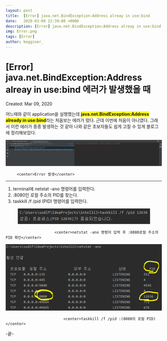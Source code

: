 ```yaml
---
layout: post
title:  [Error] java.net.BindException:Address alreay in use:bind
date:   2020-03-09 22:39:00 +0000
description: [Error] java.net.BindException:Address alreay in use:bind
img: Error.png
tags: [Error]
author: begginer_
---
```



# [Error] java.net.BindException:Address alreay in use:bind 에러가 발생했을 때

Created: Mar 09, 2020

 어느때와 같이 application을 실행했는데 <span style="background-color:yellow; font-weight:bold;">java.net.BindException:Address already in use:bind</span>라는 처음보는 에러가 떴다. 근데 이번에 처음이 아니였다. 그래서 이런 에러가 종종 발생하는 것 같아 나와 같은 초보자들도 쉽게 고칠 수 있게 블로그에 정리해보았다.

<center><img src = "/assets/img/Error/01.png"></center>

         <center>Error 발생</center>



---

1. terminal에 netstat -ano 명령어를 입력한다.
2. :8080인 로컬 주소의 PID를 찾는다.
3. taskkill /f /pid (PID) 명령어를 입력한다.


<center><img src = "/assets/img/Error/02.png"></center>


                          <center>netstat -ano 명령어 입력 후 :8080로컬 주소의 PID 확인</center>



<center><img src = "/assets/img/Error/03.png"></center>


                              <center>taskkill /f /pid :(8080의 로컬 PID)</center>



-끝-